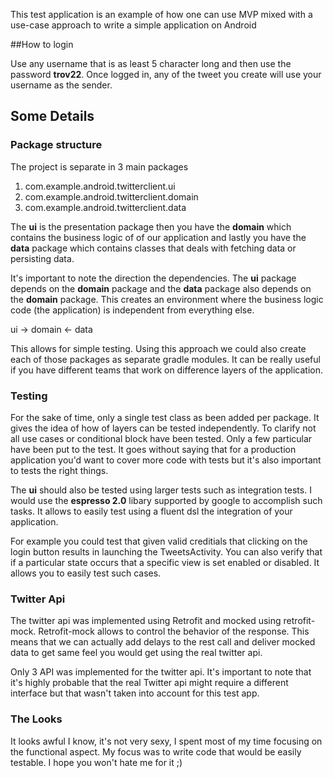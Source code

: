 This test application is an example of how one can use MVP mixed with a use-case
approach to write a simple application on Android

##How to login

Use any username that is as least 5 character long and then use the password **trov22**.
Once logged in, any of the tweet you create will use your username as the sender.

## Some Details

### Package structure
The project is separate in 3 main packages
1. com.example.android.twitterclient.ui
2. com.example.android.twitterclient.domain
3. com.example.android.twitterclient.data

The **ui** is the presentation package then you have the **domain** which contains the business logic of
of our application and lastly you have the **data** package which contains classes that deals with
fetching data or persisting data.

It's important to note the direction the dependencies.  The **ui** package depends on the **domain** package
and the **data** package also depends on the **domain** package.  This creates an environment where
the business logic code (the application) is independent from everything else.

ui -> domain <- data

This allows for simple testing.  Using this approach we could also create each of those packages
as separate gradle modules.  It can be really useful if you have different teams that work on
difference layers of the application.

### Testing
For the sake of time, only a single test class as been added per package.  It gives the idea
of how of layers can be tested independently.  To clarify not all use cases or conditional block
have been tested.  Only a few particular have been put to the test.  It goes without saying that
for a production application you'd want to cover more code with tests but it's also important
to tests the right things.

The **ui** should also be tested using larger tests such as integration tests.  I would use the
**espresso 2.0** libary supported by google to accomplish such tasks.  It allows to easily test
using a fluent dsl the integration of your application.

For example you could test that given valid creditials that clicking on the login button results 
in launching the TweetsActivity.  You can also verify that if a particular state occurs that
a specific view is set enabled or disabled.  It allows you to easily test such cases.

### Twitter Api
The twitter api was implemented using Retrofit and mocked using retrofit-mock.  Retrofit-mock
allows to control the behavior of the response.  This means that we can actually add delays to
the rest call and deliver mocked data to get same feel you would get using the real twitter api.

Only 3 API was implemented for the twitter api.  It's important to note that it's highly probable
that the real Twitter api might require a different interface but that wasn't taken into account
for this test app.

### The Looks
It looks awful I know, it's not very sexy, I spent most of my time focusing on the functional aspect.
My focus was to write code that would be easily testable.  I hope you won't hate me for it ;)